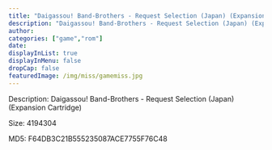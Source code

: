 ```yaml
---
title: "Daigassou! Band-Brothers - Request Selection (Japan) (Expansion Cartridge)"
description: "Daigassou! Band-Brothers - Request Selection (Japan) (Expansion Cartridge)"
author: 
categories: ["game","rom"]
date: 
displayInList: true
displayInMenu: false
dropCap: false
featuredImage: /img/miss/gamemiss.jpg
---
```


Description: Daigassou! Band-Brothers - Request Selection (Japan) (Expansion Cartridge)

Size: 4194304

MD5: F64DB3C21B555235087ACE7755F76C48

